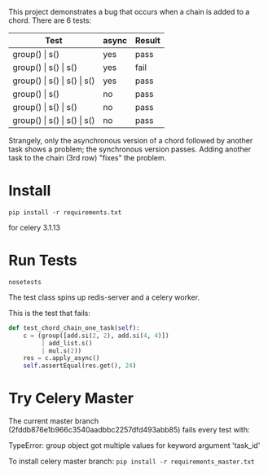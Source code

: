 This project demonstrates a bug that occurs when a chain is added to a chord.
There are 6 tests:


| Test                         | async   | Result       |
|----------------------------- | ------- | ------------ |
| group() &#124; s()               | yes     |  pass        |
| group() &#124; s() &#124; s()        | yes     | fail         |
| group() &#124; s() &#124; s() &#124; s() | yes     | pass         |
| group() &#124; s()               | no      |  pass        |
| group() &#124; s() &#124; s()        | no      | pass         |
| group() &#124; s() &#124; s() &#124; s() | no      | pass         |


Strangely, only the asynchronous version of a chord followed by another task
shows a problem; the synchronous version passes.  Adding another task to the 
chain (3rd row) "fixes" the problem.


# Install

```
pip install -r requirements.txt
```

for celery 3.1.13


# Run Tests

```
nosetests
```

The test class spins up redis-server and a celery worker.

This is the test that fails:

```python
def test_chord_chain_one_task(self):
    c = (group([add.si(2, 2), add.si(4, 4)])
         | add_list.s()
         | mul.s(2))
    res = c.apply_async()
    self.assertEqual(res.get(), 24)
```


# Try Celery Master

The current master branch (2fddb876e1b966c3540aadbbc2257dfd493abb85) fails
every test with:

TypeError: group object got multiple values for keyword argument 'task_id'

To install celery master branch:
```pip install -r requirements_master.txt```


